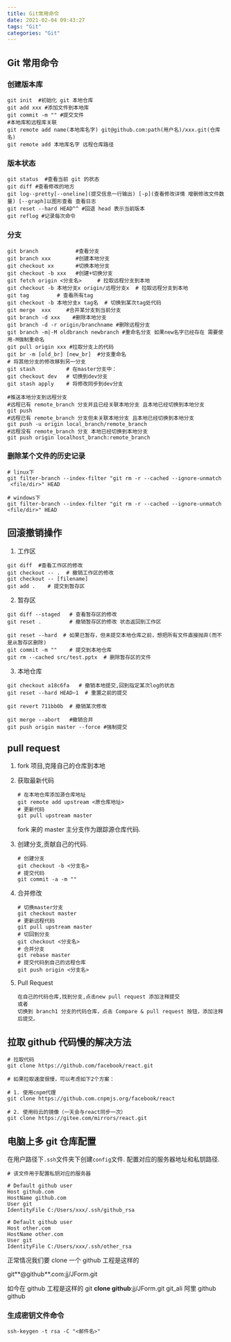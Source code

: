 ```yaml
---
title: Git常用命令
date: 2021-02-04 09:43:27
tags: "Git"
categories: "Git"
---
```


## Git 常用命令

### 创建版本库

```shell
git init  #初始化 git 本地仓库
git add xxx #添加文件到本地库
git commit -m "" #提交文件
#本地库和远程库关联
git remote add name(本地库名字) git@github.com:path(用户名)/xxx.git(仓库名)
git remote add 本地库名字 远程仓库路径

```

<!--more-->

### 版本状态

```shell
git status  #查看当前 git 的状态
git diff #查看修改的地方
git log--pretty[--oneline](提交信息一行输出) [-p](查看修改详情 增删修改文件数量) [--graph]以图形查看 查看日志
git reset --hard HEAD^^ #回退 head 表示当前版本
git reflog #记录每次命令
```

### 分支

```shell
git branch            #查看分支
git branch xxx        #创建本地分支
git checkout xx       #切换本地分支
git checkout -b xxx   #创建+切换分支
git fetch origin <分支名>     # 拉取远程分支到本地
git checkout -b 本地分支x origin/远程分支x  # 拉取远程分支到本地
git tag         # 查看所有tag
git checkout -b 本地分支x tag名  # 切换到某次tag处代码
git merge  xxx     #合并某分支到当前分支
git branch -d xxx    #删除本地分支
git branch -d -r origin/branchname #删除远程分支
git branch -m|-M oldbranch newbranch #重命名分支 如果new名字已经存在 需要使用-M强制重命名
git pull origin xxx #拉取分支上的代码
git br -m [old_br] [new_br]  #分支重命名
# 将其他分支的修改移到另一分支
git stash          # 在master分支中：
git checkout dev   # 切换到dev分支
git stash apply    # 将修改同步到dev分支

#推送本地分支到远程分支
#远程已有 remote_branch 分支并且已经关联本地分支 且本地已经切换到本地分支
git push
#远程已有 remote_branch 分支但未关联本地分支 且本地已经切换到本地分支
git push -u origin local_branch/remote_branch
#远程没有 remote_branch 分支 本地已经切换到本地分支
git push origin localhost_branch:remote_branch

```

### 删除某个文件的历史记录

```shell
# linux下
git filter-branch --index-filter "git rm -r --cached --ignore-unmatch  <file/dir>" HEAD

# windows下
git filter-branch --index-filter "git rm -r --cached --ignore-unmatch <file/dir>" HEAD
```

## 回滚撤销操作

1. 工作区

```shell
git diff  #查看工作区的修改
git checkout -- .  # 撤销工作区的修改
git checkout -- [filename]
git add .    # 提交到暂存区
```

2. 暂存区

```shell
git diff --staged   # 查看暂存区的修改
git reset .         # 撤销暂存区的修改 状态返回到工作区

git reset --hard  # 如果已暂存，但未提交本地仓库之前，想把所有文件直接抛弃(而不是从暂存区删除)
git commit -m ""    # 提交到本地仓库
git rm --cached src/test.pptx  # 删除暂存区的文件
```

3. 本地仓库

```shell
git checkout a18c6fa   # 撤销本地提交,回到指定某次log的状态
git reset --hard HEAD~1  # 重置之前的提交

git revert 711bb0b  # 撤销某次修改

git merge --abort   #撤销合并
git push origin master --force #强制提交
```

## pull request

1. fork 项目,克隆自己的仓库到本地

2. 获取最新代码

   ```shell
   # 在本地仓库添加源仓库地址
   git remote add upstream <原仓库地址>
   # 更新代码
   git pull upstream master
   ```

   fork 来的 master 主分支作为跟踪源仓库代码.

3. 创建分支,贡献自己的代码.

   ```shell
   # 创建分支
   git checkout -b <分支名>
   # 提交代码
   git commit -a -m ""
   ```

4. 合并修改

   ```shell
   # 切换master分支
   git checkout master
   # 更新远程代码
   git pull upstream master
   # 切回到分支
   git checkout <分支名>
   # 合并分支
   git rebase master
   # 提交代码到自己的远程仓库
   git push origin <分支名>
   ```

5. Pull Request

   ```
   在自己的代码仓库,找到分支,点击new pull request 添加注释提交
   或者
   切换到 branch1 分支的代码仓库，点击 Compare & pull request 按钮，添加注释后提交。
   ```

## 拉取 github 代码慢的解决方法

```shell
# 拉取代码
git clone https://github.com/facebook/react.git

# 如果拉取速度很慢，可以考虑如下2个方案：

# 1. 使用cnpm代理
git clone https://github.com.cnpmjs.org/facebook/react

# 2. 使用码云的镜像（一天会与react同步一次）
git clone https://gitee.com/mirrors/react.git
```

## 电脑上多 git 仓库配置

在用户路径下`.ssh`文件夹下创建`config`文件. 配置对应的服务器地址和私钥路径.

```
# 该文件用于配置私钥对应的服务器

# Default github user
Host github.com
HostName github.com
User git
IdentityFile C:/Users/xxx/.ssh/github_rsa

# Default github user
Host other.com
HostName other.com
User git
IdentityFile C:/Users/xxx/.ssh/other_rsa
```

正常情况我们要 clone 一个 github 工程是这样的

git**@github**.com:jj/JForm.git

如今在 github 工程是这样的
git **clone github**:jj/JForm.git
git_ali 阿里
github github

### 生成密钥文件命令

```shell
ssh-keygen -t rsa -C "<邮件名>"
```
